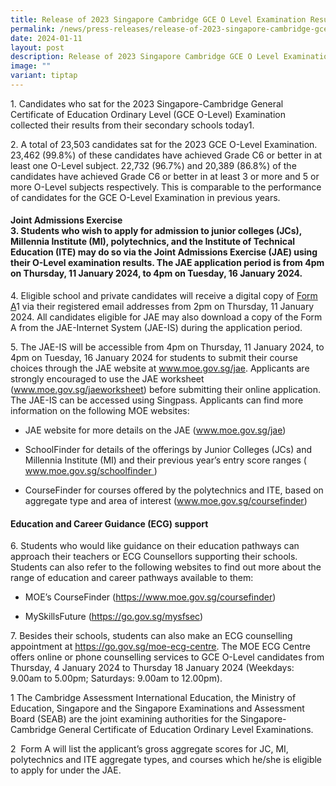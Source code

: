 ```yaml
---
title: Release of 2023 Singapore Cambridge GCE O Level Examination Results
permalink: /news/press-releases/release-of-2023-singapore-cambridge-gce-o-level-examination-results/
date: 2024-01-11
layout: post
description: Release of 2023 Singapore Cambridge GCE O Level Examination Results
image: ""
variant: tiptap
---
```

<p>1. Candidates who sat for the 2023 Singapore-Cambridge General Certificate
of Education Ordinary Level (GCE O-Level) Examination collected their results
from their secondary schools today1.</p>
<p>2. A total of 23,503 candidates sat for the 2023 GCE O-Level Examination.
23,462 (99.8%) of these candidates have achieved Grade C6 or better in
at least one O-Level subject. 22,732 (96.7%) and 20,389 (86.8%) of the
candidates have achieved Grade C6 or better in at least 3 or more and 5
or more O-Level subjects respectively. This is comparable to the performance
of candidates for the GCE O-Level Examination in previous years.</p>
<h4><strong>Joint Admissions Exercise</strong><br>3. Students who wish to apply for admission to junior colleges (JCs), Millennia Institute (MI), polytechnics, and the Institute of Technical Education (ITE) may do so via the Joint Admissions Exercise (JAE) using their O-Level examination results. The JAE application period is from 4pm on Thursday, 11 January 2024, to 4pm on Tuesday, 16 January 2024.</h4>
<p>4.&nbsp;Eligible school and private candidates will receive a digital
copy of <u>Form A</u>1 via their registered email addresses from 2pm on
Thursday, 11 January 2024. All candidates eligible for JAE may also download
a copy of the Form A from the JAE-Internet System (JAE-IS) during the application
period.</p>
<p>5. The JAE-IS will be accessible from 4pm on Thursday, 11 January 2024,
to 4pm on Tuesday, 16 January 2024 for students to submit their course
choices through the JAE website at <a href="http://www.moe.gov.sg/jae" rel="noopener noreferrer nofollow" target="_blank"><u>www.moe.gov.sg/jae</u></a>. Applicants
are strongly encouraged to use the JAE worksheet (<a href="http://www.moe.gov.sg/jae" rel="noopener noreferrer nofollow" target="_blank"><u>www.moe.gov.sg/jaeworksheet</u></a>)
before submitting their online application. The JAE-IS can be accessed
using Singpass. Applicants can find more information on the following MOE
websites:&nbsp;</p>
<ul data-tight="true" class="tight">
<li>
<p>JAE website for more details on the JAE (<a href="http://www.moe.gov.sg/jae" rel="noopener noreferrer nofollow" target="_blank"><u>www.moe.gov.sg/jae</u></a>)</p>
</li>
<li>
<p>SchoolFinder for details of the offerings by Junior Colleges (JCs) and
Millennia Institute (MI) and their previous year’s entry score ranges (
<a href="http://www.moe.gov.sg/jae" rel="noopener noreferrer nofollow" target="_blank"><u>www.moe.gov.sg/schoolfinder</u>
</a>)</p>
</li>
<li>
<p>CourseFinder for courses offered by the polytechnics and ITE, based on
aggregate type and area of interest (<a href="http://www.moe.gov.sg/jae" rel="noopener noreferrer nofollow" target="_blank"><u>www.moe.gov.sg/coursefinder</u></a>)</p>
</li>
</ul>
<h4><strong>Education and Career Guidance (ECG) support</strong></h4>
<p>6.&nbsp;Students who would like guidance on their education pathways can
approach their teachers or ECG Counsellors supporting their schools. Students
can also refer to the following websites to find out more about the range
of education and career pathways available to them:</p>
<ul data-tight="true" class="tight">
<li>
<p>MOE’s CourseFinder (<a href="http://www.moe.gov.sg/jae" rel="noopener noreferrer nofollow" target="_blank"><u>https://www.moe.gov.sg/coursefinder</u></a>)</p>
</li>
<li>
<p>MySkillsFuture&nbsp;(<a href="http://www.moe.gov.sg/jae" rel="noopener noreferrer nofollow" target="_blank"><u>https://go.gov.sg/mysfsec</u></a>)</p>
</li>
</ul>
<p>7.&nbsp;Besides their schools, students can also make an ECG counselling
appointment at&nbsp;<a href="http://www.moe.gov.sg/jae" rel="noopener noreferrer nofollow" target="_blank"><u>https://go.gov.sg/moe-ecg-centre</u></a>.
The MOE ECG Centre offers online or phone counselling services to GCE O-Level
candidates from Thursday, 4 January 2024 to Thursday 18 January 2024 (Weekdays:
9.00am to 5.00pm; Saturdays: 9.00am to 12.00pm).</p>
<p>1 The Cambridge Assessment International Education, the Ministry of Education,
Singapore and the Singapore Examinations and Assessment Board (SEAB) are
the joint examining authorities for the Singapore-Cambridge General Certificate
of Education Ordinary Level Examinations.</p>
<p>2&nbsp;&nbsp;Form&nbsp;A will list the applicant’s gross aggregate scores
for JC, MI, polytechnics and ITE aggregate types, and courses which he/she
is eligible to apply for under the JAE.</p>
<p></p>